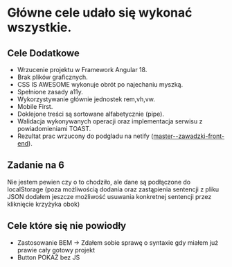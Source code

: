# Główne cele udało się wykonać wszystkie.

## Cele Dodatkowe

- Wrzucenie projektu w Framework Angular 18.
- Brak plików graficznych.
- CSS IS AWESOME wykonuje obrót po najechaniu myszką.
- Spełnione zasady a11y.
- Wykorzystywanie głównie jednostek rem,vh,vw.
- Mobile First.
- Doklejone treści są sortowane alfabetycznie (pipe).
- Walidacja wykonywanych operacji oraz implementacja serwisu z powiadomieniami TOAST.
- Rezultat prac wrzucony do podgladu na netify ([master--zawadzki-front-end](https://master--zawadzki-front-end.netlify.app)).

## Zadanie na 6

Nie jestem pewien czy o to chodziło, ale dane są podłączone do localStorage (poza możliwością dodania oraz zastąpienia sentencji z pliku JSON dodałem jeszcze możliwość usuwania konkretnej sentencji przez kliknięcie krzyżyka obok)

## Cele które się nie powiodły

- Zastosowanie BEM -> Zdałem sobie sprawę o syntaxie gdy miałem już prawie cały gotowy projekt
- Button POKAŻ bez JS
